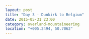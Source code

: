 ```yaml
---
layout: post
title: "Day 3 - Dunkirk to Belgium"
date: 2015-05-31 23:00
category: overland-mountaineering
location: "+005.2494, 50.7062"
---
```

